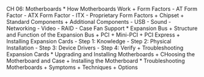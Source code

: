 CH 06: Motherboards
    * How Motherboards Work
        + Form Factors
          - AT Form Factor
          - ATX Form Factor
          - ITX
          - Proprietary Form Factors
        + Chipset
        + Standard Components
        + Additional Components
          - USB
          - Sound
          - Networking
          - Video
          - RAID
          - Case Fan Support
    * Expansion Bus
        + Structure and Function of the Expansion Bus
        + PCI
        + Mini-PCI
        + PCI Express
        + Installing Expansion Cards
          - Step 1: Knowledge
          - Step 2: Physical Installation
          - Step 3: Device Drivers
          - Step 4: Verify
        + Troubleshooting Expansion Cards
    * Upgrading and Installing Motherboards
        + CHoosing the Motherboard and Case
        + Installing the Motherboard
    * Troubleshooting Motherboards
        + Symptoms
        + Techniques
        + Options
        